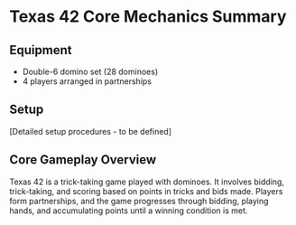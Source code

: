 # Texas 42 Core Mechanics Summary

## Equipment
- Double-6 domino set (28 dominoes)
- 4 players arranged in partnerships

## Setup
[Detailed setup procedures - to be defined]

## Core Gameplay Overview
Texas 42 is a trick-taking game played with dominoes. It involves bidding, trick-taking, and scoring based on points in tricks and bids made. Players form partnerships, and the game progresses through bidding, playing hands, and accumulating points until a winning condition is met.
